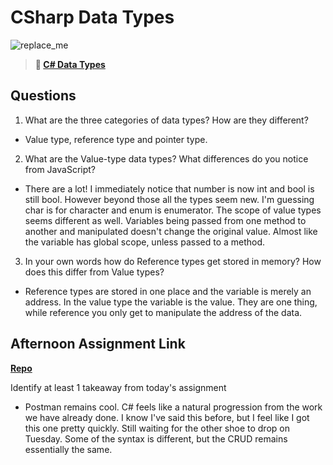 # CSharp Data Types

![replace_me](https://codeworks.blob.core.windows.net/public/assets/img/illustrations/placeholder.svg)

> **📖 [C# Data Types](https://codeworksacademy.com/fs-student-guide/resources/wk10/01-CSharp-Generics)**

## Questions

1. What are the three categories of data types? How are they different?

- Value type, reference type and pointer type.

2. What are the Value-type data types? What differences do you notice from JavaScript?

- There are a lot! I immediately notice that number is now int and bool is still bool.  However beyond those all the types seem new.  I'm guessing char is for character and enum is enumerator.  The scope of value types seems different as well.  Variables being passed from one method to another and manipulated doesn't change the original value.  Almost like the variable has global scope, unless passed to a method.

3. In your own words how do Reference types get stored in memory? How does this differ from Value types?

- Reference types are stored in one place and the variable is merely an address.  In the value type the variable is the value.  They are one thing, while reference you only get to manipulate the address of the data.


## Afternoon Assignment Link

**[Repo](https://github.com/coelallen/chores)**

Identify at least 1 takeaway from today's assignment

- Postman remains cool.  C# feels like a natural progression from the work we have already done.  I know I've said this before, but I feel like I got this one pretty quickly.  Still waiting for the other shoe to drop on Tuesday.  Some of the syntax is different, but the CRUD remains essentially the same.